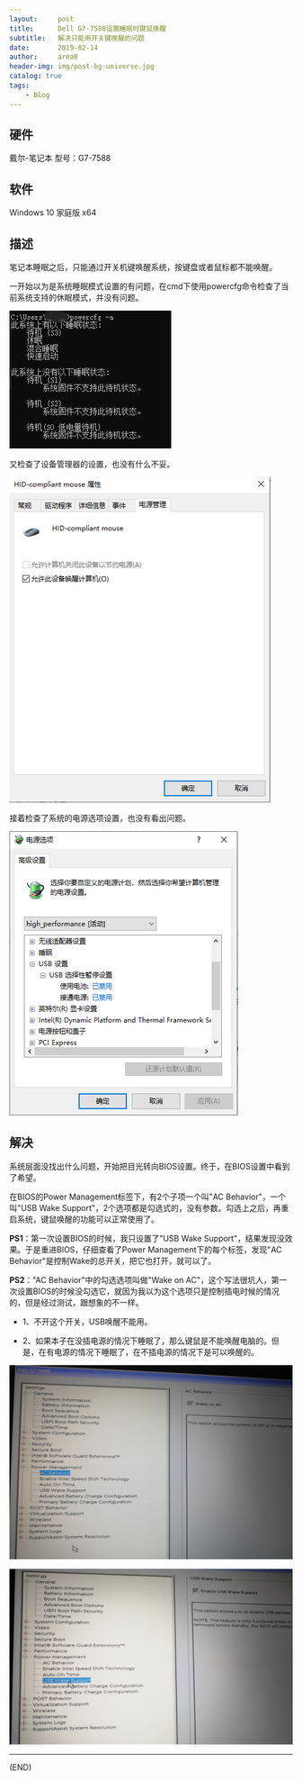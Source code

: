 ```yaml
---
layout:     post
title:      Dell G7-7588设置睡眠时键鼠唤醒
subtitle:   解决只能用开关键唤醒的问题
date:       2019-02-14
author:     area0
header-img: img/post-bg-universe.jpg
catalog: true
tags:
    - Blog
---
```


## 硬件
戴尔-笔记本
型号：G7-7588

## 软件
Windows 10 家庭版 x64

## 描述
笔记本睡眠之后，只能通过开关机键唤醒系统，按键盘或者鼠标都不能唤醒。

一开始以为是系统睡眠模式设置的有问题，在cmd下使用powercfg命令检查了当前系统支持的休眠模式，并没有问题。

![powercfg](/img/2019-02-13/powercfg.png)

又检查了设备管理器的设置，也没有什么不妥。

![usbDevicePowerManager](/img/2019-02-13/usbDevicePowerManager.png)

接着检查了系统的电源选项设置，也没有看出问题。

![systemPowerManager](/img/2019-02-13/systemPowerManager.png)


## 解决

系统层面没找出什么问题，开始把目光转向BIOS设置。终于，在BIOS设置中看到了希望。

在BIOS的Power Management标签下，有2个子项一个叫"AC Behavior"，一个叫"USB Wake Support"，2个选项都是勾选式的，没有参数。勾选上之后，再重启系统，键鼠唤醒的功能可以正常使用了。

**PS1**：第一次设置BIOS的时候，我只设置了"USB Wake Support"，结果发现没效果。于是重进BIOS，仔细查看了Power Management下的每个标签，发现"AC Behavior"是控制Wake的总开关，把它也打开，就可以了。

**PS2**："AC Behavior"中的勾选选项叫做"Wake on AC"，这个写法很坑人，第一次设置BIOS的时候没勾选它，就因为我以为这个选项只是控制插电时候的情况的，但是经过测试，跟想象的不一样。

+ 1、不开这个开关，USB唤醒不能用。

+ 2、如果本子在没插电源的情况下睡眠了，那么键鼠是不能唤醒电脑的。但是，在有电源的情况下睡眠了，在不插电源的情况下是可以唤醒的。

![AC_Behavior](/img/2019-02-13/AC_Behavior.png)

![USB_Wake_Support](/img/2019-02-13/USB_Wake_Support.png)

---
(END)